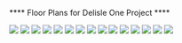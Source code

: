 **** Floor Plans for Delisle One Project ****

<img src="1b_d.PNG">
<img src="1br+j.PNG">
<img src="2b_a.PNG">
<img src="2b_c(2).PNG">
<img src="2b_f(2).PNG">
<img src="2b_h(3).PNG">
<img src="2b_i.PNG">
<img src="b_ph_a.PNG">
<img src="2bpha.PNG">
<img src="2bq.PNG">
<img src="2d_a.PNG">
<img src="2d_r.PNG">
<img src="2d_t.PNG">
<img src="3bf.PNG">
<img src="s_e_studio.PNG">
